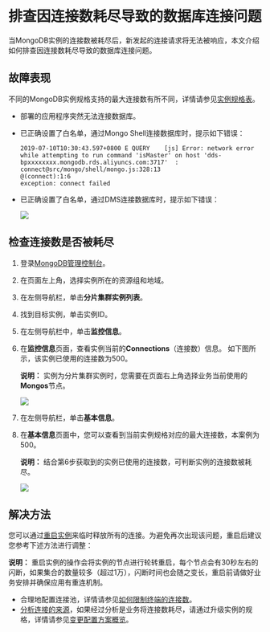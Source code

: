 # 排查因连接数耗尽导致的数据库连接问题

当MongoDB实例的连接数被耗尽后，新发起的连接请求将无法被响应，本文介绍如何排查因连接数耗尽导致的数据库连接问题。

## 故障表现

不同的MongoDB实例规格支持的最大连接数有所不同，详情请参见[实例规格表](/cn.zh-CN/产品简介/实例规格表.md)。

-   部署的应用程序突然无法连接数据库。
-   已正确设置了白名单，通过Mongo Shell连接数据库时，提示如下错误：

    ```
    2019-07-10T10:30:43.597+0800 E QUERY    [js] Error: network error while attempting to run command 'isMaster' on host 'dds-bpxxxxxxxx.mongodb.rds.aliyuncs.com:3717'  :
    connect@src/mongo/shell/mongo.js:328:13
    @(connect):1:6
    exception: connect failed
    ```

-   已正确设置了白名单，通过DMS连接数据库时，提示如下错误：

    ![](https://static-aliyun-doc.oss-accelerate.aliyuncs.com/assets/img/zh-CN/3774797951/p51168.png)


## 检查连接数是否被耗尽

1.  登录[MongoDB管理控制台](https://mongodb.console.aliyun.com/)。

2.  在页面左上角，选择实例所在的资源组和地域。

3.  在左侧导航栏，单击**分片集群实例列表**。

4.  找到目标实例，单击实例ID。

5.  在左侧导航栏中，单击**监控信息**。

6.  在**监控信息**页面，查看实例当前的**Connections**（连接数）信息。 如下图所示，该实例已使用的连接数为500。

    **说明：** 实例为分片集群实例时，您需要在页面右上角选择业务当前使用的**Mongos**节点。

    ![](https://static-aliyun-doc.oss-accelerate.aliyuncs.com/assets/img/zh-CN/3774797951/p51156.png)

7.  在左侧导航栏，单击**基本信息**。

8.  在**基本信息**页面中，您可以查看到当前实例规格对应的最大连接数，本案例为500。

    **说明：** 结合第6步获取到的实例已使用的连接数，可判断实例的连接数被耗尽。

    ![](https://static-aliyun-doc.oss-accelerate.aliyuncs.com/assets/img/zh-CN/3774797951/p51158.png)


## 解决方法

您可以通过[重启实例](/cn.zh-CN/用户指南/实例管理/重启实例.md)来临时释放所有的连接。为避免再次出现该问题，重启后建议您参考下述方法进行调整：

**说明：** 重启实例的操作会将实例的节点进行轮转重启，每个节点会有30秒左右的闪断，如果集合的数量较多（超过1万），闪断时间也会随之变长，重启前请做好业务安排并确保应用有重连机制。

-   合理地配置连接池，详情请参见[如何限制终端的连接数](/cn.zh-CN/常见问题/连接数据库/如何查询及限制MongoDB实例的连接数.md)。
-   [分析连接的来源](/cn.zh-CN/常见问题/连接数据库/如何查询及限制MongoDB实例的连接数.md)，如果经过分析是业务将连接数耗尽，请通过升级实例的规格，详情请参见[变更配置方案概览](/cn.zh-CN/用户指南/实例管理/变更实例配置/变更配置方案概览.md)。

